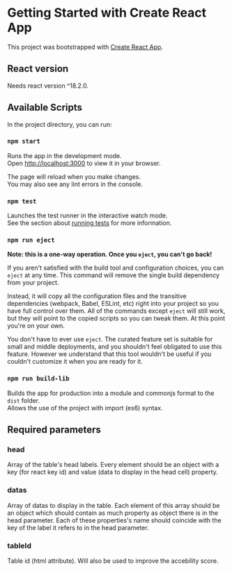 # Getting Started with Create React App

This project was bootstrapped with [Create React App](https://github.com/facebook/create-react-app).

## React version

Needs react version ^18.2.0.

## Available Scripts

In the project directory, you can run:

### `npm start`

Runs the app in the development mode.\
Open [http://localhost:3000](http://localhost:3000) to view it in your browser.

The page will reload when you make changes.\
You may also see any lint errors in the console.

### `npm test`

Launches the test runner in the interactive watch mode.\
See the section about [running tests](https://facebook.github.io/create-react-app/docs/running-tests) for more information.

### `npm run eject`

**Note: this is a one-way operation. Once you `eject`, you can't go back!**

If you aren't satisfied with the build tool and configuration choices, you can `eject` at any time. This command will remove the single build dependency from your project.

Instead, it will copy all the configuration files and the transitive dependencies (webpack, Babel, ESLint, etc) right into your project so you have full control over them. All of the commands except `eject` will still work, but they will point to the copied scripts so you can tweak them. At this point you're on your own.

You don't have to ever use `eject`. The curated feature set is suitable for small and middle deployments, and you shouldn't feel obligated to use this feature. However we understand that this tool wouldn't be useful if you couldn't customize it when you are ready for it.

### `npm run build-lib`

Builds the app for production into a module and commonjs format to the `dist` folder.\
Allows the use of the project with import (es6) syntax.


## Required parameters

### head

Array of the table's head labels. Every element should be an object with a key (for react key id) and value (data to display in the head cell) property.

### datas

Array of datas to display in the table. Each element of this array should be an object which should contain as much property as object there is in the head parameter. Each of these properties's name should coincide with the key of the label it refers to in the head parameter. 

### tableId

Table id (html attribute). Will also be used to improve the accebility score.



